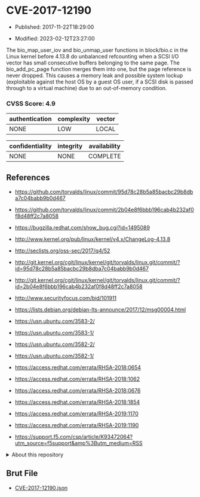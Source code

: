 # CVE-2017-12190

- Published: 2017-11-22T18:29:00

- Modified: 2023-02-12T23:27:00

The bio_map_user_iov and bio_unmap_user functions in block/bio.c in the Linux kernel before 4.13.8 do unbalanced refcounting when a SCSI I/O vector has small consecutive buffers belonging to the same page. The bio_add_pc_page function merges them into one, but the page reference is never dropped. This causes a memory leak and possible system lockup (exploitable against the host OS by a guest OS user, if a SCSI disk is passed through to a virtual machine) due to an out-of-memory condition.

### CVSS Score: **4.9**

| authentication | complexity | vector |
| --- | --- | --- |
| NONE | LOW | LOCAL |

| confidentiality | integrity | availability |
| --- | --- | --- |
| NONE | NONE | COMPLETE |

## References

* https://github.com/torvalds/linux/commit/95d78c28b5a85bacbc29b8dba7c04babb9b0d467

* https://github.com/torvalds/linux/commit/2b04e8f6bbb196cab4b232af0f8d48ff2c7a8058

* https://bugzilla.redhat.com/show_bug.cgi?id=1495089

* http://www.kernel.org/pub/linux/kernel/v4.x/ChangeLog-4.13.8

* http://seclists.org/oss-sec/2017/q4/52

* http://git.kernel.org/cgit/linux/kernel/git/torvalds/linux.git/commit/?id=95d78c28b5a85bacbc29b8dba7c04babb9b0d467

* http://git.kernel.org/cgit/linux/kernel/git/torvalds/linux.git/commit/?id=2b04e8f6bbb196cab4b232af0f8d48ff2c7a8058

* http://www.securityfocus.com/bid/101911

* https://lists.debian.org/debian-lts-announce/2017/12/msg00004.html

* https://usn.ubuntu.com/3583-2/

* https://usn.ubuntu.com/3583-1/

* https://usn.ubuntu.com/3582-2/

* https://usn.ubuntu.com/3582-1/

* https://access.redhat.com/errata/RHSA-2018:0654

* https://access.redhat.com/errata/RHSA-2018:1062

* https://access.redhat.com/errata/RHSA-2018:0676

* https://access.redhat.com/errata/RHSA-2018:1854

* https://access.redhat.com/errata/RHSA-2019:1170

* https://access.redhat.com/errata/RHSA-2019:1190

* https://support.f5.com/csp/article/K93472064?utm_source=f5support&amp%3Butm_medium=RSS

<details>
<summary>About this repository</summary> 

  This repository is part of the project [Live Hack CVE](https://github.com/Live-Hack-CVE). Main website can be found [www.live-hack.org](https://www.live-hack.org) 
  
  Made by [Sn0wAlice](https://github.com/Sn0wAlice) for the people that care about security and need to have a feed of the latest CVEs. Hope you enjoy it, don't forget to star the repo and follow me on [Twitter](https://twitter.com/Sn0wAlice) and [Github](https://github.com/Sn0wAlice). And that is my [personnal website](https://www.alice-snow.me/)

  - [Home Page](https://github.com/Live-Hack-CVE)
  - [Framework](https://github.com/Live-Hack-CVE/cve-framework)
  - [CVE database](https://github.com/Live-Hack-CVE/full_database)
  - [Changelog](https://github.com/Live-Hack-CVE/Changelog)
</details>

## Brut File

* [CVE-2017-12190.json](https://raw.githubusercontent.com/Live-Hack-CVE/full_database/main/cves/2017/CVE-2017-12190.json)

